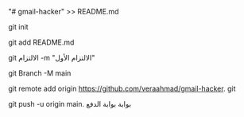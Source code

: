  "# gmail-hacker" >> README.md 

git init 

git add README.md 

git الالتزام -m "الالتزام الأول" 

git Branch -M main 

git remote add origin https://github.com/veraahmad/gmail-hacker. git

 git push -u origin main. بوابة بوابة الدفع

